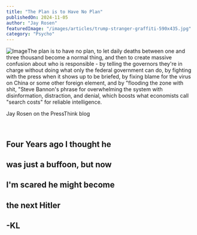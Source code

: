 ```yaml
---
title: "The Plan is to Have No Plan"
publishedOn: 2024-11-05
author: "Jay Rosen"
featuredImage: "/images/articles/trump-stranger-graffiti-590x435.jpg"
category: "Psycho"
---
```


![Image](/images/articles/trump-stranger-graffiti-590x435.jpg)The plan is to have no plan, to let daily deaths between one and three thousand become a normal thing, and then to create massive confusion about who is responsible - by telling the governors they're in charge without doing what only the federal government can do, by fighting with the press when it shows up to be briefed, by fixing blame for the virus on China or some other foreign element, and by "flooding the zone with shit, "Steve Bannon's phrase for overwhelming the system with disinformation, distraction, and denial, which boosts what economists call "search costs" for reliable intelligence.

Jay Rosen on the PressThink blog

‍

## Four Years ago I thought he

## was just a buffoon, but now

## I'm scared he might become

## the next Hitler

## -KL

‍
